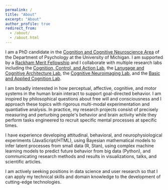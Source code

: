 ```yaml
---
permalink: /
title: "About"
excerpt: "About"
author_profile: true
redirect_from: 
  - /about/
  - /about.html
---
```



I am a PhD candidate in the [Cognition and Cognitive Neuroscience Area](https://lsa.umich.edu/psych/program-areas/cognition-and-cognitive-neuroscience.html) of the Department of Psychology at the University of Michigan. I am supported by a [Rackham Merit Fellowship](https://rackham.umich.edu/funding/funding-types/rackham-merit-fellowship-program/) and I collaborate with multiple research labs including the [Cognition, Control, and Action Lab](https://sites.lsa.umich.edu/tarazlee-lab/), the [Lanugage and Cognitive Architecture Lab](http://www-personal.umich.edu/~rickl/), the [Cognitive Neuroimaging Lab](https://sites.lsa.umich.edu/jonides-lab/), and the [Basic and Applied Cognition Lab](https://sites.lsa.umich.edu/shah-lab/). 

I am broadly interested in how perceptual, affective, cognitive, and motor systems in the human brain interact to support goal-directed behavior. I am inspired by philosophical questions about free will and consciousness and I approach these topics with rigorous multi-modal experimentation and quantiative analysis. In practice, my research projects consist of precisely measuring and perturbing people's behavior and brain activity while they perform tasks engineered to recruit specific mental processes at specific times.

I have experience developing attitudinal, behavioral, and neurophysiological experiments (JavaScript/HTML), using Bayesian mathematical models to infer latent processes from small data (R, Stan), using complex machine learning models to predict future behavior from big data (Python), and communicating research methods and results in visualizations, talks, and scientific articles.   

I am actively seeking positions in data science and user research so that I can apply my technical skills and domain knowledge to the development of cutting-edge technologies. 
